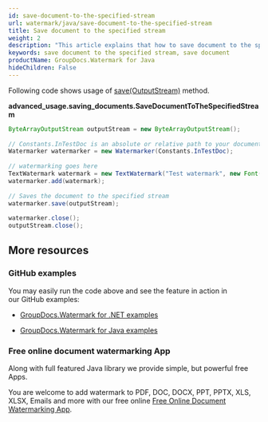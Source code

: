 ```yaml
---
id: save-document-to-the-specified-stream
url: watermark/java/save-document-to-the-specified-stream
title: Save document to the specified stream
weight: 2
description: "This article explains that how to save document to the specified stream while using GroupDocs.Watermarks Java API."
keywords: save document to the specified stream, save document 
productName: GroupDocs.Watermark for Java
hideChildren: False
---
```

Following code shows usage of [save(OutputStream)](https://apireference.groupdocs.com/watermark/java/com.groupdocs.watermark/Watermarker#save(java.io.OutputStream)) method.

**advanced\_usage.saving\_documents.SaveDocumentToTheSpecifiedStream**

```java
ByteArrayOutputStream outputStream = new ByteArrayOutputStream();                                
                                                                                                 
// Constants.InTestDoc is an absolute or relative path to your document. Ex: "C:\\Docs\\test.doc"
Watermarker watermarker = new Watermarker(Constants.InTestDoc);                                  
                                                                                                 
// watermarking goes here                                                                        
TextWatermark watermark = new TextWatermark("Test watermark", new Font("Arial", 12));            
watermarker.add(watermark);                                                                      
                                                                                                 
// Saves the document to the specified stream                                                    
watermarker.save(outputStream);                                                                  
                                                                                                 
watermarker.close();                                                                             
outputStream.close();                                                                            
```

## More resources

### GitHub examples

You may easily run the code above and see the feature in action in our GitHub examples:

*   [GroupDocs.Watermark for .NET examples](https://github.com/groupdocs-watermark/GroupDocs.Watermark-for-.NET)
    
*   [GroupDocs.Watermark for Java examples](https://github.com/groupdocs-watermark/GroupDocs.Watermark-for-Java)
    

### Free online document watermarking App

Along with full featured Java library we provide simple, but powerful free Apps.

You are welcome to add watermark to PDF, DOC, DOCX, PPT, PPTX, XLS, XLSX, Emails and more with our free online [Free Online Document Watermarking App](https://products.groupdocs.app/watermark).
